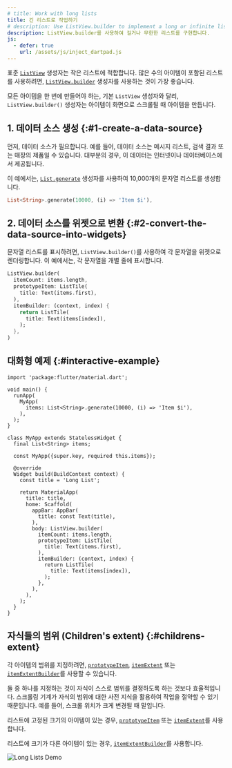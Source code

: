 ```yaml
---
# title: Work with long lists
title: 긴 리스트로 작업하기
# description: Use ListView.builder to implement a long or infinite list.
description: ListView.builder를 사용하여 길거나 무한한 리스트를 구현합니다.
js:
  - defer: true
    url: /assets/js/inject_dartpad.js
---
```


<?code-excerpt path-base="cookbook/lists/long_lists/"?>

표준 [`ListView`][] 생성자는 작은 리스트에 적합합니다. 
많은 수의 아이템이 포함된 리스트를 사용하려면, [`ListView.builder`][] 생성자를 사용하는 것이 가장 좋습니다.

모든 아이템을 한 번에 만들어야 하는, 기본 `ListView` 생성자와 달리, 
`ListView.builder()` 생성자는 아이템이 화면으로 스크롤될 때 아이템을 만듭니다.

## 1. 데이터 소스 생성 {:#1-create-a-data-source}

먼저, 데이터 소스가 필요합니다. 
예를 들어, 데이터 소스는 메시지 리스트, 검색 결과 또는 매장의 제품일 수 있습니다. 
대부분의 경우, 이 데이터는 인터넷이나 데이터베이스에서 제공됩니다.

이 예에서는, [`List.generate`][] 생성자를 사용하여 10,000개의 문자열 리스트를 생성합니다.

<?code-excerpt "lib/main.dart (Items)" replace="/^items: //g"?>
```dart
List<String>.generate(10000, (i) => 'Item $i'),
```

## 2. 데이터 소스를 위젯으로 변환 {:#2-convert-the-data-source-into-widgets}

문자열 리스트를 표시하려면, `ListView.builder()`를 사용하여 각 문자열을 위젯으로 렌더링합니다. 
이 예에서는, 각 문자열을 개별 줄에 표시합니다.

<?code-excerpt "lib/main.dart (ListView)" replace="/^body: //g;/^\),$/)/g"?>
```dart
ListView.builder(
  itemCount: items.length,
  prototypeItem: ListTile(
    title: Text(items.first),
  ),
  itemBuilder: (context, index) {
    return ListTile(
      title: Text(items[index]),
    );
  },
)
```

## 대화형 예제 {:#interactive-example}

<?code-excerpt "lib/main.dart"?>
```dartpad title="Flutter create long list hands-on example in DartPad" run="true"
import 'package:flutter/material.dart';

void main() {
  runApp(
    MyApp(
      items: List<String>.generate(10000, (i) => 'Item $i'),
    ),
  );
}

class MyApp extends StatelessWidget {
  final List<String> items;

  const MyApp({super.key, required this.items});

  @override
  Widget build(BuildContext context) {
    const title = 'Long List';

    return MaterialApp(
      title: title,
      home: Scaffold(
        appBar: AppBar(
          title: const Text(title),
        ),
        body: ListView.builder(
          itemCount: items.length,
          prototypeItem: ListTile(
            title: Text(items.first),
          ),
          itemBuilder: (context, index) {
            return ListTile(
              title: Text(items[index]),
            );
          },
        ),
      ),
    );
  }
}
```

## 자식들의 범위 (Children's extent) {:#childrens-extent}

각 아이템의 범위를 지정하려면, 
[`prototypeItem`][], [`itemExtent`][] 또는 [`itemExtentBuilder`][]를 사용할 수 있습니다.

둘 중 하나를 지정하는 것이 자식이 스스로 범위를 결정하도록 하는 것보다 효율적입니다. 
스크롤링 기계가 자식의 범위에 대한 사전 지식을 활용하여 작업을 절약할 수 있기 때문입니다. 
예를 들어, 스크롤 위치가 크게 변경될 때 말입니다.

리스트에 고정된 크기의 아이템이 있는 경우, [`prototypeItem`][] 또는 [`itemExtent`][]를 사용합니다.

리스트에 크기가 다른 아이템이 있는 경우, [`itemExtentBuilder`][]를 사용합니다.

<noscript>
  <img src="/assets/images/docs/cookbook/long-lists.gif" alt="Long Lists Demo" class="site-mobile-screenshot" />
</noscript>

[`List.generate`]: {{site.api}}/flutter/dart-core/List/List.generate.html
[`ListView`]: {{site.api}}/flutter/widgets/ListView-class.html
[`ListView.builder`]: {{site.api}}/flutter/widgets/ListView/ListView.builder.html
[`prototypeItem`]: {{site.api}}/flutter/widgets/ListView/prototypeItem.html
[`itemExtent`]: {{site.api}}/flutter/widgets/ListView/itemExtent.html
[`itemExtentBuilder`]: {{site.api}}/flutter/widgets/ListView/itemExtentBuilder.html
